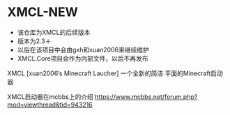 # XMCL-NEW
- 该仓库为XMCL的后续版本
- 版本为2.3＋
- 以后在该项目中会由gxh和xuan2006来继续维护
- XMCL.Core项目会作为内部文件，以后不再发布

XMCL [xuan2006’s Minecraft Laucher]
一个全新的简洁 平面的Minecraft启动器

XMCL启动器在mcbbs上的介绍
https://www.mcbbs.net/forum.php?mod=viewthread&tid=943216



